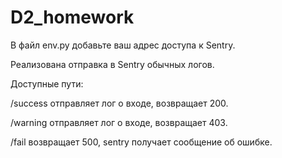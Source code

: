 # D2_homework

В файл env.py добавьте ваш адрес доступа к Sentry.

Реализована отправка в Sentry обычных логов.

Доступные пути:

/success   отправляет лог о входе, возвращает 200.

/warning   отправляет лог о входе, возвращает 403.

/fail      возвращает 500, sentry получает сообщение об ошибке.


